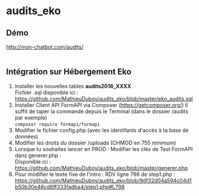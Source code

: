 # audits_eko
## Démo 
http://mon-chatbot.com/audits/ 
<br /><br />
## Intégration sur Hébergement Eko 
1. Installer les nouvelles tables **audits2018_XXXX**<br />
Fichier .sql disponible ici : https://github.com/MathieuDuboy/audits_eko/blob/master/eko_audits.sql
2. Installer Client API FormAPI via Composer (https://getcomposer.org/)
Il suffit de taper la commande depuis le Terminal (dans le dossier /audits par exemple)<br />
```` composer require formapi/formapi ````
3. Modifier le fichier config.php (avec les identifants d'accès à ta base de données)
4. Modifier les droits du dossier /uploads (CHMOD en 755 minimum)
5. Lorsque tu souhaites lancer en PROD : Modifier les clés de Test FormAPI dans generer.php :<br />
Disponible ici : https://github.com/MathieuDuboy/audits_eko/blob/master/generer.php
6. Pour modifier le texte fixe de l'intro : RDV ligne 798 de step1.php : https://github.com/MathieuDuboy/audits_eko/blob/9df32d04a594c04d1b50b30e48cd6ff333fadba4/step1.php#L798
